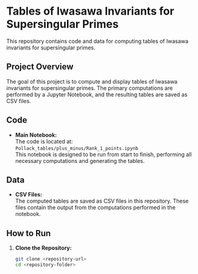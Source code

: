 # Tables of Iwasawa Invariants for Supersingular Primes

This repository contains code and data for computing tables of Iwasawa invariants for supersingular primes.

## Project Overview

The goal of this project is to compute and display tables of Iwasawa invariants for supersingular primes. The primary computations are performed by a Jupyter Notebook, and the resulting tables are saved as CSV files.

## Code

- **Main Notebook:**  
  The code is located at:  
  `Pollack_tables/plus_minus/Rank_1_points.ipynb`  
  This notebook is designed to be run from start to finish, performing all necessary computations and generating the tables.

## Data

- **CSV Files:**  
  The computed tables are saved as CSV files in this repository. These files contain the output from the computations performed in the notebook.

## How to Run

1. **Clone the Repository:**
   ```bash
   git clone <repository-url>
   cd <repository-folder>
